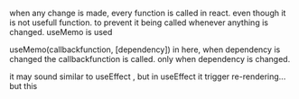 when any change is made, every function is called in react. even though it is not usefull function. to prevent it being called whenever anything is changed.
useMemo is used

useMemo(callbackfunction, [dependency])
in here, when dependency is changed the callbackfunction is called. only when dependency is changed.

it may sound similar to useEffect , but in useEffect it trigger re-rendering... but this 
